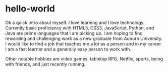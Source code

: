 # hello-world

Ok a quick intro about myself. I love learning and I love technology. Currently,basic proficiency with HTML5, CSS3, JavaScript, Python, and Java are prime languages that I am picking up. I am hoping to find rewarding and challenging work as a new graduate from Auburn University. I would like to find a job that teaches me a lot as a person and in my career. I am a fast learner and a generally easy person to work with. 

Other notable hobbies are video games, tabletop RPG, Netflix, sports, being with friends, and just recently running. 
